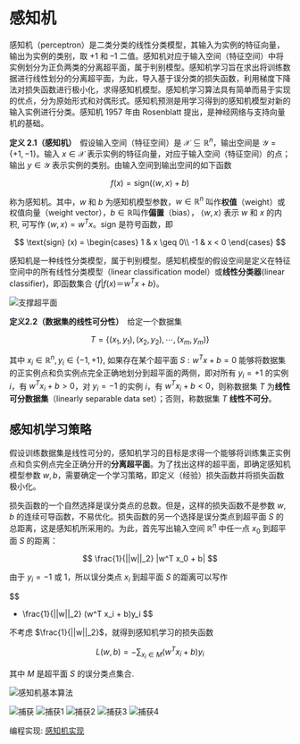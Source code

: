 # 感知机

感知机（perceptron）是二类分类的线性分类模型，其输入为实例的特征向量，输出为实例的类别，取 $+1$ 和 $–1$ 二值。感知机对应于输入空间（特征空间）中将实例划分为正负两类的分离超平面，属于判别模型。感知机学习旨在求出将训练数据进行线性划分的分离超平面，为此，导入基于误分类的损失函数，利用梯度下降法对损失函数进行极小化，求得感知机模型。感知机学习算法具有简单而易于实现的优点，分为原始形式和对偶形式。感知机预测是用学习得到的感知机模型对新的输入实例进行分类。感知机 1957 年由 Rosenblatt 提出，是神经网络与支持向量机的基础。

**定义 2.1（感知机）**　假设输入空间（特征空间）是 $\mathcal{X} \subseteq \mathbb{R}^n$，输出空间是 $\mathcal{Y} = \{+1,-1\}$。输入 $x \in \mathcal{X}$ 表示实例的特征向量，对应于输入空间（特征空间）的点；输出 $y \in \mathcal{Y}$ 表示实例的类别。由输入空间到输出空间的如下函数

$$
f(x) = \text{sign} (\langle w,x \rangle + b)
$$

称为感知机。其中，$w$ 和 $b$ 为感知机模型参数，$w \in \mathbb{R}^n$ 叫作**权值**（weight）或权值向量（weight vector），$b\in \mathbb{R}$叫作**偏置**（bias）， $\langle w,x \rangle$ 表示 $w$ 和 $x$ 的内积, 可写作 $\langle w,x \rangle = w^Tx$。$\text{sign}$ 是符号函数，即

$$
\text{sign} (x) = \begin{cases}
1 & x \geq 0\\
-1 & x < 0
\end{cases}
$$

感知机是一种线性分类模型，属于判别模型。感知机模型的假设空间是定义在特征空间中的所有线性分类模型（linear classification model）或**线性分类器**(linear classifier)，即函数集合 $\{f|f(x)＝w^Tx+b\}$。

![支撑超平面](https://i.loli.net/2018/09/08/5b93e205aeffb.png)

**定义2.2（数据集的线性可分性）**　给定一个数据集

$$
T = \{(x_1,y_1), (x_2,y_2),\cdots, (x_m,y_m)\}
$$

其中 $x_i \in \mathbb{R}^n, y_i \in \{-1, +1\}$, 如果存在某个超平面 $S: w^Tx + b = 0$ 能够将数据集的正实例点和负实例点完全正确地划分到超平面的两侧，即对所有  $y_i=+1$ 的实例 $i$，有 $w^Tx_i+b>0$，对 $y_i=-1$ 的实例 $i$，有 $w^Tx_i+b < 0$，则称数据集 $T$ 为**线性可分数据集**（linearly separable data set）；否则，称数据集 $T$  **线性不可分**。

## 感知机学习策略

假设训练数据集是线性可分的，感知机学习的目标是求得一个能够将训练集正实例点和负实例点完全正确分开的**分离超平面**。为了找出这样的超平面，即确定感知机模型参数 $w,b$，需要确定一个学习策略，即定义（经验）损失函数并将损失函数极小化。

损失函数的一个自然选择是误分类点的总数。但是，这样的损失函数不是参数 $w,b$ 的连续可导函数，不易优化。损失函数的另一个选择是误分类点到超平面 $S$ 的总距离，这是感知机所采用的。为此，首先写出输入空间 $\mathbb{R}^n$ 中任一点 $x_0$ 到超平面 $S$ 的距离：

$$
\frac{1}{||w||_2} |w^T x_0 + b|
$$

由于 $y_i = -1$ 或 $1$，所以误分类点 $x_i$ 到超平面 $S$ 的距离可以写作

$$
- \frac{1}{||w||_2} (w^T x_i + b)y_i
$$

不考虑 $\frac{1}{||w||_2}$，就得到感知机学习的损失函数

$$
L(w,b) = - \sum_{x_i \in M} (w^T x_i + b)y_i
$$

其中 $M$ 是超平面 $S$ 的误分类点集合.

![感知机基本算法](https://i.loli.net/2018/09/09/5b93f2560a24b.png)

![捕获](https://i.loli.net/2018/09/09/5b93f4a9009ec.png)
![捕获1](https://i.loli.net/2018/09/09/5b93f4b73bbde.png)
![捕获2](https://i.loli.net/2018/09/09/5b93f4c5bc989.png)
![捕获3](https://i.loli.net/2018/09/09/5b93f4d2f0bcf.png)
![捕获4](https://i.loli.net/2018/09/09/5b93f4de57eb8.png)

编程实现: [感知机实现](./感知机实现.ipynb)
